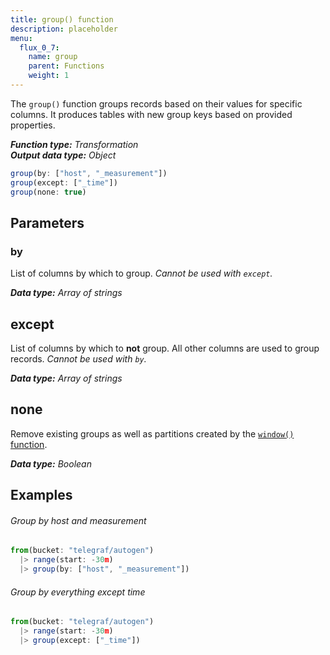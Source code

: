 ```yaml
---
title: group() function
description: placeholder
menu:
  flux_0_7:
    name: group
    parent: Functions
    weight: 1
---
```


The `group()` function groups records based on their values for specific columns.
It produces tables with new group keys based on provided properties.

_**Function type:** Transformation_  
_**Output data type:** Object_

```js
group(by: ["host", "_measurement"])
group(except: ["_time"])
group(none: true)
```

## Parameters

### by
List of columns by which to group.
_Cannot be used with `except`._

_**Data type:** Array of strings_

## except
List of columns by which to **not** group.
All other columns are used to group records.
_Cannot be used with `by`._

_**Data type:** Array of strings_

## none
Remove existing groups as well as partitions created by the [`window()` function](../window).

_**Data type:** Boolean_

## Examples

###### Group by host and measurement
```js
from(bucket: "telegraf/autogen")
  |> range(start: -30m)
  |> group(by: ["host", "_measurement"])
```

###### Group by everything except time
```js
from(bucket: "telegraf/autogen")
  |> range(start: -30m)
  |> group(except: ["_time"])
```
